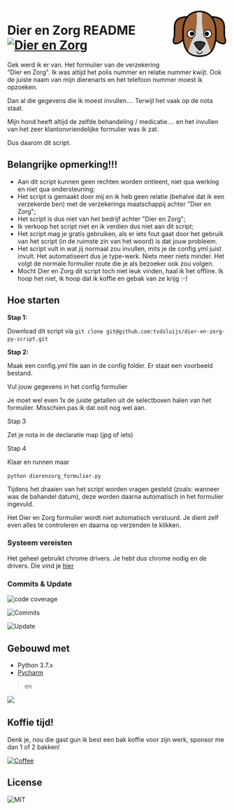 <img src="icon.png" align="right" />

# Dier en Zorg README [![Dier en Zorg](https://badgen.net/badge/dier-en-zorg-py-script/beta/cyan?icon=terminal)](https://github.com/tvdsluijs/translogger#readme)

Gek werd ik er van. Het formulier van de verzekering "Dier en Zorg". Ik was altijd het polis nummer en relatie nummer kwijt. Ook de juiste naam van mijn dierenarts en het telefoon nummer moest ik opzoeken.

Dan al die gegevens die ik moest invullen.... Terwijl het vaak op de nota staat.

Mijn hond heeft altijd de zelfde behandeling / medicatie.... en het invullen van het zeer klantonvriendelijke formulier was ik zat.

Dus daarom dit script.

## Belangrijke opmerking!!!

- Aan dit script kunnen geen rechten worden ontleent, niet qua werking en niet qua ondersteuning;
- Het script is gemaakt door mij en ik heb geen relatie (behalve dat ik een verzekerde ben) met de verzekerings maatschappij achter "Dier en Zorg";
- Het script is dus niet van het bedrijf achter "Dier en Zorg";
- Ik verkoop het script niet en ik verdien dus niet aan dit script;
- Het script mag je gratis gebruiken, als er iets fout gaat door het gebruik van het script (in de ruimste zin van het woord) is dat jouw probleem.
- Het script vult in wat jij normaal zou invullen, mits je de config.yml juist invult. Het automatiseert dus je type-werk. Niets meer niets minder. Het volgt de normale formulier route die je als bezoeker ook zou volgen.
- Mocht Dier en Zorg dit script toch niet leuk vinden, haal ik het offline. Ik hoop het niet, ik hoop dat ik koffie en gebak van ze krijg :-)

## Hoe starten

**Stap 1:**

Download dit script via `git clone git@github.com:tvdsluijs/dier-en-zorg-py-script.git`

**Stap 2:**

Maak een config.yml file aan in de config folder. Er staat een voorbeeld bestand.

Vul jouw gegevens in het config formulier

Je moet wel even 1x de juiste getallen uit de selectboxen halen van het formulier. Misschien pas ik dat ooit nog wel aan.

Stap 3

Zet je nota in de declaratie map (jpg of iets)

Stap 4

Klaar en runnen maar

`python dierenzorg_formulier.py`

Tijdens het draaien van het script worden vragen gesteld (zoals: wanneer was de bahandel datum), deze worden daarna automatisch in het formulier ingevuld.

Het Dier en Zorg formulier wordt niet automatisch verstuurd. Je dient zelf even alles te controleren en daarna op verzenden te klikken.

### Systeem vereisten

Het geheel gebruikt chrome drivers. Je hebt dus chrome nodig en de drivers. Die vind je [hier](https://chromedriver.chromium.org/)


### Commits & Update

![code coverage](https://badgen.net/github/status/tvdsluijs/dier-en-zorg-py-script/master/coverage/coveralls)

![Commits](https://badgen.net/github/commits/tvdsluijs/dier-en-zorg-py-script)

![Update](https://badgen.net/github/last-commit/tvdsluijs/dier-en-zorg-py-script) 


## Gebouwd met 

* Python 3.7.x
* [Pycharm](https://www.jetbrains.com/pycharm/)

> en

[<img src="https://img.youtube.com/vi/uel8ToMHGBM/maxresdefault.jpg" width="50%">](https://youtu.be/uel8ToMHGBM)

## Koffie tijd!

Denk je, nou die gast gun ik best een bak koffie voor zijn werk, sponsor me dan 1 of 2 bakken!

[![Coffee](https://badgen.net/badge/Buy%20me/a%20Coffee/orange)](https://www.buymeacoffee.com/itheo)


## License


![MIT](https://badgen.net/github/license//tvdsluijs/translogger)
